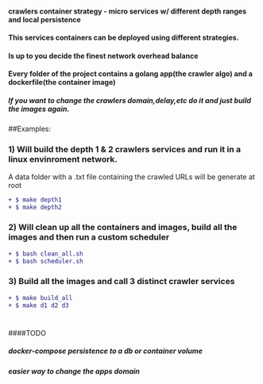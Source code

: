 #### crawlers container strategy - micro services w/ different depth ranges and local persistence

#### This services containers can be deployed using different strategies.
#### Is up to you decide the finest network overhead balance
#### Every folder of the project contains a golang app(the crawler algo) and a dockerfile(the container image)

##### If you want to change the crawlers domain,delay,etc do it and just build the images again.

##Examples:

### 1) Will build the depth 1 & 2 crawlers services and run it in a linux envinroment network. 
A data folder with a .txt file containing the crawled URLs will be generate at root
```diff
+ $ make depth1
+ $ make depth2
 ```
### 2) Will clean up all the containers and images, build all the images and then run a custom scheduler
```diff
+ $ bash clean_all.sh
+ $ bash scheduler.sh
 ```
### 3) Build all the images and call 3 distinct crawler services 
```diff
+ $ make build_all
+ $ make d1 d2 d3
```
#
#
#
####TODO
##### docker-compose persistence to a db or container volume
##### easier way to change the apps domain

